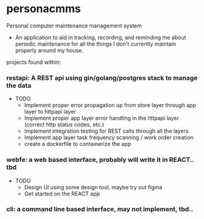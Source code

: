 # personacmms
Personal computer maintenance management system
* An application to aid in tracking, recording, and reminding me about periodic maintenance for all the things I don't currently maintain properly around my house.

projects found within: 
### restapi: A REST api using gin/golang/postgres stack to manage the data
* TODO  
    * Implement proper error propagation up from store layer through app layer to httpapi layer
    * Implement proper app layer error handling in the httpapi layer (correct http status codes, etc.)
    * Implement integration testing for REST calls through all the layers
    * Implement app layer task frequency scanning / work order creation
    * create a dockerfile to containerize the app

### webfe: a web based interface, probably will write it in REACT.. tbd
* TODO
    * Design UI using some design tool, maybe try out figma
    * Get started on the REACT app

### cli: a command line based interface, may not implement, tbd..
